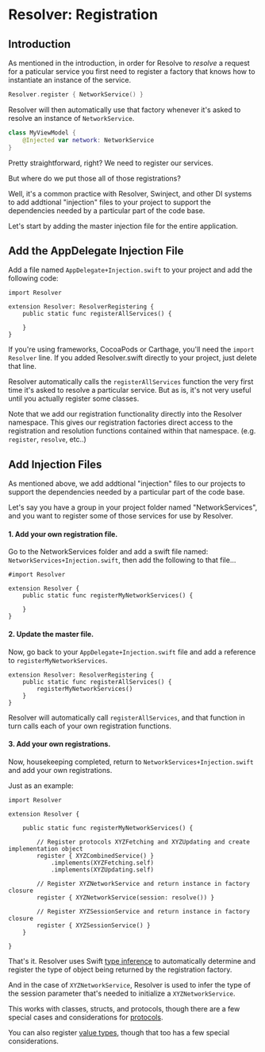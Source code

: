 #  Resolver: Registration

## Introduction

As mentioned in the introduction, in order for Resolve to *resolve* a request for a paticular service you first need to register a factory that knows how to instantiate an instance of the service.

```swift
Resolver.register { NetworkService() }
```

Resolver will then automatically use that factory whenever it's asked to resolve an instance of  `NetworkService`.

```swift
class MyViewModel {
    @Injected var network: NetworkService
}
```
Pretty straightforward, right? We need to register our services. 

But where do we put those all of those registrations?

Well, it's a common practice with Resolver, Swinject, and other DI systems to add addtional "injection" files to your project to support the dependencies needed by a particular part of the code base.

Let's start by adding the master injection file for the entire application.

## Add the AppDelegate Injection File

Add a file named `AppDelegate+Injection.swift` to your project and add the following code:

```
import Resolver

extension Resolver: ResolverRegistering {
    public static func registerAllServices() {

    }
}
```

If you're using frameworks, CocoaPods or Carthage, you'll need the `import Resolver` line. If you added Resolver.swift directly to your project, just delete that line.

Resolver automatically calls the `registerAllServices` function the very first time it's asked to resolve a particular service. But as is, it's not very useful until you actually register some classes.

Note that we add our registration functionality directly into the Resolver namespace.  This gives our registration factories direct access to the registration and resolution functions contained within that namespace. (e.g. `register`, `resolve`, etc..)

## Add Injection Files<a name=files></a>

As mentioned above, we add addtional "injection" files to our projects to support the dependencies needed by a particular part of the code base.

Let's say you have a group in your project folder named "NetworkServices", and you want to register some of those services for use by Resolver.

#### 1. Add your own registration file.

Go to the NetworkServices folder and add a swift file named: `NetworkServices+Injection.swift`, then add the following to that file...

```
#import Resolver

extension Resolver {
    public static func registerMyNetworkServices() {

    }
}
```

#### 2. Update the master file.

Now, go back to your  `AppDelegate+Injection.swift` file and add a reference to `registerMyNetworkServices`.

```
extension Resolver: ResolverRegistering {
    public static func registerAllServices() {
        registerMyNetworkServices()
    }
}
```

Resolver will automatically call `registerAllServices`, and that function in turn calls each of your own registration functions.

#### 3. Add your own registrations.

Now, housekeeping completed, return to  `NetworkServices+Injection.swift` and add your own registrations.

Just as an example:

```
import Resolver

extension Resolver {

    public static func registerMyNetworkServices() {

        // Register protocols XYZFetching and XYZUpdating and create implementation object
        register { XYZCombinedService() }
            .implements(XYZFetching.self)
            .implements(XYZUpdating.self)

        // Register XYZNetworkService and return instance in factory closure
        register { XYZNetworkService(session: resolve()) }

        // Register XYZSessionService and return instance in factory closure
        register { XYZSessionService() }
    }
    
}
```

That's it. Resolver uses  Swift [type inference](Types.md) to automatically determine and register the type of object being returned by the registration factory.

And in the case of `XYZNetworkService`, Resolver is used to infer the type of the session parameter that's needed to initialize a `XYZNetworkService`.

This works with classes, structs, and protocols, though there are a few special cases and considerations for [protocols](Protocols.md).

You can also register [value types](Names.md), though that too has a few special considerations.

